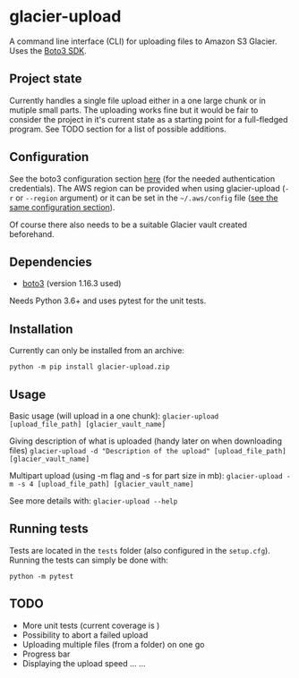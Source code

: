 # glacier-upload

A command line interface (CLI) for uploading files to Amazon S3 Glacier. Uses the [Boto3 SDK](https://boto3.amazonaws.com/v1/documentation/api/latest/index.html).

## Project state

Currently handles a single file upload either in a one large chunk or in mutiple small parts. The uploading works fine but it would be fair to consider the project in it's current state as a starting point for a full-fledged program. See TODO section for a list of possible additions.

## Configuration

See the boto3 configuration section [here](https://boto3.amazonaws.com/v1/documentation/api/latest/guide/quickstart.html#configuration) (for the needed authentication credentials). The AWS region can be provided when using glacier-upload (`-r` or `--region` argument) or it can be set in the `~/.aws/config` file ([see the same configuration section](https://boto3.amazonaws.com/v1/documentation/api/latest/guide/quickstart.html#configuration)).

Of course there also needs to be a suitable Glacier vault created beforehand.

## Dependencies

* [boto3](https://github.com/boto/boto3) (version 1.16.3 used)

Needs Python 3.6+ and uses pytest for the unit tests.

## Installation

Currently can only be installed from an archive:

`python -m pip install glacier-upload.zip`

## Usage

Basic usage (will upload in a one chunk):
`glacier-upload [upload_file_path] [glacier_vault_name]`

Giving description of what is uploaded (handy later on when downloading files)
`glacier-upload -d "Description of the upload" [upload_file_path] [glacier_vault_name]`

Multipart upload (using -m flag and -s for part size in mb):
`glacier-upload -m -s 4 [upload_file_path] [glacier_vault_name]`

See more details with:
`glacier-upload --help`

## Running tests

Tests are located in the `tests` folder (also configured in the `setup.cfg`). Running the tests can simply be done with:

`python -m pytest`

## TODO

* More unit tests (current coverage is )
* Possibility to abort a failed upload
* Uploading multiple files (from a folder) on one go
* Progress bar
* Displaying the upload speed
...
...